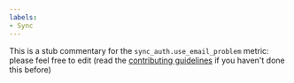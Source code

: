 ```yaml
---
labels:
- Sync
---
```

This is a stub commentary for the `sync_auth.use_email_problem` metric: please feel free to edit (read the
[contributing guidelines](https://github.com/mozilla/glean-annotations/blob/main/CONTRIBUTING.md)
if you haven't done this before)
